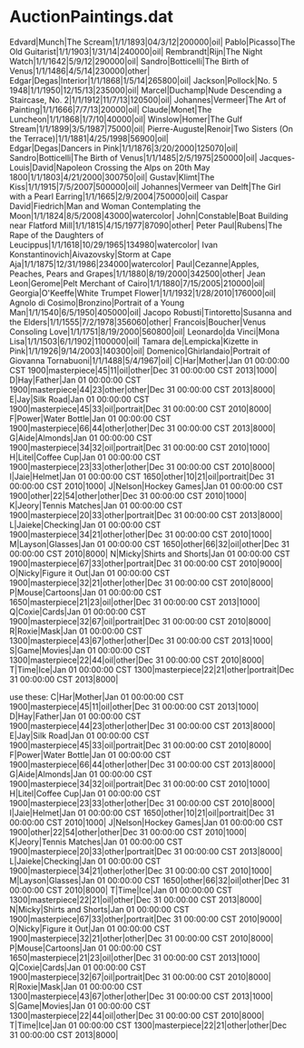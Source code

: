 AuctionPaintings.dat
====================
Edvard|Munch|The Scream|1/1/1893|04/3/12|200000|oil|
Pablo|Picasso|The Old Guitarist|1/1/1903|1/31/14|240000|oil|
Rembrandt|Rijn|The Night Watch|1/1/1642|5/9/12|290000|oil|
Sandro|Botticelli|The Birth of Venus|1/1/1486|4/5/14|230000|other|
Edgar|Degas|Interior|1/1/1868|1/5/14|265800|oil|
Jackson|Pollock|No. 5 1948|1/1/1950|12/15/13|235000|oil|
Marcel|Duchamp|Nude Descending a Staircase, No. 2|1/1/1912|11/7/13|120500|oil|
Johannes|Vermeer|The Art of Painting|1/1/1666|7/7/13|20000|oil|
Claude|Monet|The Luncheon|1/1/1868|1/7/10|40000|oil|
Winslow|Homer|The Gulf Stream|1/1/1899|3/5/1987|75000|oil|
Pierre-Auguste|Renoir|Two Sisters (On the Terrace)|1/1/1881|4/25/1998|56900|oil|       
Edgar|Degas|Dancers in Pink|1/1/1876|3/20/2000|125070|oil|
Sandro|Botticelli|The Birth of Venus|1/1/1485|2/5/1975|250000|oil|
Jacques-Louis|David|Napoleon Crossing the Alps on 20th May 1800|1/1/1803|4/21/2000|300750|oil|
Gustav|Klimt|The Kiss|1/1/1915|7/5/2007|500000|oil|
Johannes|Vermeer van Delft|The Girl with a Pearl Earring|1/1/1665|2/9/2004|750000|oil|
Caspar David|Fiedrich|Man and Woman Contemplating the Moon|1/1/1824|8/5/2008|43000|watercolor|
John|Constable|Boat Building near Flatford Mill|1/1/1815|4/15/1977|87090|other|
Peter Paul|Rubens|The Rape of the Daughters of Leucippus|1/1/1618|10/29/1965|134980|watercolor|
Ivan Konstantinovich|Aivazovsky|Storm at Cape Aja|1/1/1875|12/31/1986|234000|watercolor|
Paul|Cezanne|Apples, Peaches, Pears and Grapes|1/1/1880|8/19/2000|342500|other|
Jean Leon|Gerome|Pelt Merchant of Cairo|1/1/1880|7/15/2005|210000|oil|
Georgia|O'Keeffe|White Trumpet Flower|1/1/1932|1/28/2010|176000|oil|
Agnolo di Cosimo|Bronzino|Portrait of a Young Man|1/1/1540|6/5/1950|405000|oil|
Jacopo Robusti|Tintoretto|Susanna and the Elders|1/1/1555|7/2/1978|356060|other|
Francois|Boucher|Venus Consoling Love|1/1/1751|8/19/2000|560800|oil|
Leonardo|da Vinci|Mona Lisa|1/1/1503|6/1/1902|1100000|oil|
Tamara de|Lempicka|Kizette in Pink|1/1/1926|9/14/2003|140300|oil|
Domenico|Ghirlandaio|Portrait of Giovanna Tornabuoni|1/1/1488|5/4/1967|oil|
C|Har|Mother|Jan 01 00:00:00 CST 1900|masterpiece|45|11|oil|other|Dec 31 00:00:00 CST 2013|1000|
D|Hay|Father|Jan 01 00:00:00 CST 1900|masterpiece|44|23|other|other|Dec 31 00:00:00 CST 2013|8000|
E|Jay|Silk Road|Jan 01 00:00:00 CST 1900|masterpiece|45|33|oil|portrait|Dec 31 00:00:00 CST 2010|8000|
F|Power|Water Bottle|Jan 01 00:00:00 CST 1900|masterpiece|66|44|other|other|Dec 31 00:00:00 CST 2013|8000|
G|Aide|Almonds|Jan 01 00:00:00 CST 1900|masterpiece|34|32|oil|portrait|Dec 31 00:00:00 CST 2010|1000|
H|Litel|Coffee Cup|Jan 01 00:00:00 CST 1900|masterpiece|23|33|other|other|Dec 31 00:00:00 CST 2010|8000|
I|Jaie|Helmet|Jan 01 00:00:00 CST 1650|other|10|21|oil|portrait|Dec 31 00:00:00 CST 2010|1000|
J|Nelson|Hockey Games|Jan 01 00:00:00 CST 1900|other|22|54|other|other|Dec 31 00:00:00 CST 2010|1000|
K|Jeory|Tennis Matches|Jan 01 00:00:00 CST 1900|masterpiece|20|33|other|portrait|Dec 31 00:00:00 CST 2013|8000|
L|Jaieke|Checking|Jan 01 00:00:00 CST 1900|masterpiece|34|21|other|other|Dec 31 00:00:00 CST 2010|1000|
M|Layson|Glasses|Jan 01 00:00:00 CST 1650|other|66|32|oil|other|Dec 31 00:00:00 CST 2010|8000|
N|Micky|Shirts and Shorts|Jan 01 00:00:00 CST 1900|masterpiece|67|33|other|portrait|Dec 31 00:00:00 CST 2010|9000|
O|Nicky|Figure it Out|Jan 01 00:00:00 CST 1900|masterpiece|32|21|other|other|Dec 31 00:00:00 CST 2010|8000|
P|Mouse|Cartoons|Jan 01 00:00:00 CST 1650|masterpiece|21|23|oil|other|Dec 31 00:00:00 CST 2013|1000|
Q|Coxie|Cards|Jan 01 00:00:00 CST 1900|masterpiece|32|67|oil|portrait|Dec 31 00:00:00 CST 2010|8000|
R|Roxie|Mask|Jan 01 00:00:00 CST 1300|masterpiece|43|67|other|other|Dec 31 00:00:00 CST 2013|1000|
S|Game|Movies|Jan 01 00:00:00 CST 1300|masterpiece|22|44|oil|other|Dec 31 00:00:00 CST 2010|8000|
T|Time|Ice|Jan 01 00:00:00 CST 1300|masterpiece|22|21|other|portrait|Dec 31 00:00:00 CST 2013|8000|




use these:
C|Har|Mother|Jan 01 00:00:00 CST 1900|masterpiece|45|11|oil|other|Dec 31 00:00:00 CST 2013|1000|
D|Hay|Father|Jan 01 00:00:00 CST 1900|masterpiece|44|23|other|other|Dec 31 00:00:00 CST 2013|8000|
E|Jay|Silk Road|Jan 01 00:00:00 CST 1900|masterpiece|45|33|oil|portrait|Dec 31 00:00:00 CST 2010|8000|
F|Power|Water Bottle|Jan 01 00:00:00 CST 1900|masterpiece|66|44|other|other|Dec 31 00:00:00 CST 2013|8000|
G|Aide|Almonds|Jan 01 00:00:00 CST 1900|masterpiece|34|32|oil|portrait|Dec 31 00:00:00 CST 2010|1000|
H|Litel|Coffee Cup|Jan 01 00:00:00 CST 1900|masterpiece|23|33|other|other|Dec 31 00:00:00 CST 2010|8000|
I|Jaie|Helmet|Jan 01 00:00:00 CST 1650|other|10|21|oil|portrait|Dec 31 00:00:00 CST 2010|1000|
J|Nelson|Hockey Games|Jan 01 00:00:00 CST 1900|other|22|54|other|other|Dec 31 00:00:00 CST 2010|1000|
K|Jeory|Tennis Matches|Jan 01 00:00:00 CST 1900|masterpiece|20|33|other|portrait|Dec 31 00:00:00 CST 2013|8000|
L|Jaieke|Checking|Jan 01 00:00:00 CST 1900|masterpiece|34|21|other|other|Dec 31 00:00:00 CST 2010|1000|
M|Layson|Glasses|Jan 01 00:00:00 CST 1650|other|66|32|oil|other|Dec 31 00:00:00 CST 2010|8000|
T|Time|Ice|Jan 01 00:00:00 CST 1300|masterpiece|22|21|oil|other|Dec 31 00:00:00 CST 2013|8000|
N|Micky|Shirts and Shorts|Jan 01 00:00:00 CST 1900|masterpiece|67|33|other|portrait|Dec 31 00:00:00 CST 2010|9000|
O|Nicky|Figure it Out|Jan 01 00:00:00 CST 1900|masterpiece|32|21|other|other|Dec 31 00:00:00 CST 2010|8000|
P|Mouse|Cartoons|Jan 01 00:00:00 CST 1650|masterpiece|21|23|oil|other|Dec 31 00:00:00 CST 2013|1000|
Q|Coxie|Cards|Jan 01 00:00:00 CST 1900|masterpiece|32|67|oil|portrait|Dec 31 00:00:00 CST 2010|8000|
R|Roxie|Mask|Jan 01 00:00:00 CST 1300|masterpiece|43|67|other|other|Dec 31 00:00:00 CST 2013|1000|
S|Game|Movies|Jan 01 00:00:00 CST 1300|masterpiece|22|44|oil|other|Dec 31 00:00:00 CST 2010|8000|
T|Time|Ice|Jan 01 00:00:00 CST 1300|masterpiece|22|21|other|other|Dec 31 00:00:00 CST 2013|8000|
